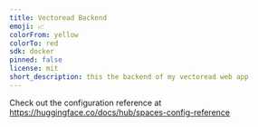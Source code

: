 ```yaml
---
title: Vectoread Backend
emoji: 📈
colorFrom: yellow
colorTo: red
sdk: docker
pinned: false
license: mit
short_description: this the backend of my vectoread web app
---
```


Check out the configuration reference at https://huggingface.co/docs/hub/spaces-config-reference
